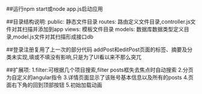 ##运行npm start或node app.js启动应用

##目录结构说明:
  public: 静态文件目录
  routes: 路由定义文件目录,controller.js文件对其扫描并添加到app
  views:  模板文件目录
  models: 数据库数据类型定义目录,model.js文件对其扫描形成接口db

##登录注册复用了上一次的部分代码
  addPost和editPost页面的标签、摘要及分类未实现,填或不填没有影响,只是为了UI看以来不那么突兀

##扩展项:
  1.filter:可根据几个项目搜索,filter posts框失去焦点时自动搜索
  2.分页为自定义的angular指令
  3.详情页面显示了该账号基本信息以及所有的posts
  4.页面右下角的回到顶部按钮
  5.初始加载动画

